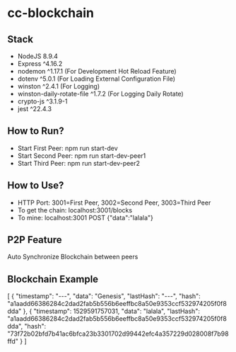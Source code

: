 # cc-blockchain

## Stack
- NodeJS 8.9.4
- Express ^4.16.2
- nodemon ^1.17.1 (For Development Hot Reload Feature)
- dotenv ^5.0.1 (For Loading External Configuration File)
- winston ^2.4.1 (For Logging)
- winston-daily-rotate-file ^1.7.2 (For Logging Daily Rotate)
- crypto-js ^3.1.9-1
- jest ^22.4.3

## How to Run?
- Start First Peer: npm run start-dev
- Start Second Peer: npm run start-dev-peer1
- Start Third Peer: npm run start-dev-peer2

## How to Use?
- HTTP Port: 3001=First Peer, 3002=Second Peer, 3003=Third Peer
- To get the chain: localhost:3001/blocks
- To mine: localhost:3001 POST {"data":"lalala"}

## P2P Feature
Auto Synchronize Blockchain between peers

## Blockchain Example
[
    {
        "timestamp": "---",
        "data": "Genesis",
        "lastHash": "---",
        "hash": "a1aadd66386284c2dad2fab5b556b6eeffbc8a50e9353ccf532974205f0f8dda"
    },
    {
        "timestamp": 1529591757031,
        "data": "lalala",
        "lastHash": "a1aadd66386284c2dad2fab5b556b6eeffbc8a50e9353ccf532974205f0f8dda",
        "hash": "73f72b02bfd7b41ac6bfca23b3301702d99442efc4a357229d028008f7b98ffd"
    }
]
